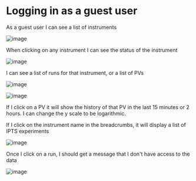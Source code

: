 # Logging in as a guest user

As a guest user I can see a list of instruments

![image](uploads/2c43cc67124967e58991898fdbf83597/image.png)

When clicking on any instrument I can see the status of the instrument

![image](uploads/6f71b5f9549af5dc21ebbd8fe9ce13f3/image.png)

I can see a list of runs for that instrument, or a list of PVs

 

![image](uploads/eba7ffdb74314441ba02326087946c3f/image.png)

![image](uploads/43e0e2c0d2694213df5d92a4d6639b98/image.png)

If I click on a PV it will show the history of that PV in the last 15 minutes or 2 hours. I can change the y scale to be logarithmic.

If I click on the instrument name in the breadcrumbs, it will display a list of IPTS experiments

![image](uploads/62edd483320efae4e35575f5654f950a/image.png)

Once I click on a run, I should get a message that I don't have access to the data

![image](uploads/8de0821b00097ee4d2f4141d0a9672de/image.png)